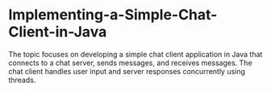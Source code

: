# Implementing-a-Simple-Chat-Client-in-Java
The topic focuses on developing a simple chat client application in Java that connects to a chat server, sends messages, and receives messages. The chat client handles user input and server responses concurrently using threads.
